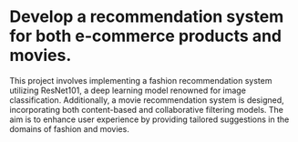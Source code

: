 # Develop a recommendation system for both e-commerce products and movies.

This project involves implementing a fashion recommendation system utilizing ResNet101, a deep learning model renowned for image classification. Additionally, a movie recommendation system is designed, incorporating both content-based and collaborative filtering models. The aim is to enhance user experience by providing tailored suggestions in the domains of fashion and movies.
